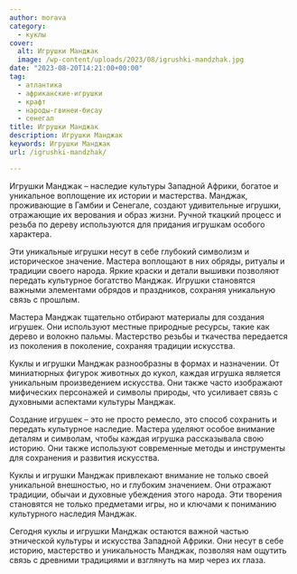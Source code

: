 ```yaml
---
author: morava
category:
  - куклы
cover:
  alt: Игрушки Манджак
  image: /wp-content/uploads/2023/08/igrushki-mandzhak.jpg
date: "2023-08-20T14:21:00+00:00"
tag:
  - атлантика
  - африканские-игрушки
  - крафт
  - народы-гвинеи-бисау
  - сенегал
title: Игрушки Манджак
description: Игрушки Манджак
keywords: Игрушки Манджак
url: /igrushki-mandzhak/

---
```

Игрушки Манджак – наследие культуры Западной Африки, богатое и уникальное воплощение их истории и мастерства. Манджак, проживающие в Гамбии и Сенегале, создают удивительные игрушки, отражающие их верования и образ жизни. Ручной ткацкий процесс и резьба по дереву используются для придания игрушкам особого характера.

Эти уникальные игрушки несут в себе глубокий символизм и историческое значение. Мастера воплощают в них обряды, ритуалы и традиции своего народа. Яркие краски и детали вышивки позволяют передать культурное богатство Манджак. Игрушки становятся важными элементами обрядов и праздников, сохраняя уникальную связь с прошлым.

Мастера Манджак тщательно отбирают материалы для создания игрушек. Они используют местные природные ресурсы, такие как дерево и волокно пальмы. Мастерство резьбы и ткачества передается из поколения в поколение, сохраняя традиции искусства.

Куклы и игрушки Манджак разнообразны в формах и назначении. От миниатюрных фигурок животных до кукол, каждая игрушка является уникальным произведением искусства. Они также часто изображают мифических персонажей и символы природы, что усиливает связь с духовными аспектами культуры Манджак.

Создание игрушек – это не просто ремесло, это способ сохранить и передать культурное наследие. Мастера уделяют особое внимание деталям и символам, чтобы каждая игрушка рассказывала свою историю. Они также используют современные методы и инструменты для сохранения и развития искусства.

Куклы и игрушки Манджак привлекают внимание не только своей уникальной внешностью, но и глубоким значением. Они отражают традиции, обычаи и духовные убеждения этого народа. Эти творения становятся не только предметами игры, но и ключами к пониманию культурного наследия Манджак.

Сегодня куклы и игрушки Манджак остаются важной частью этнической культуры и искусства Западной Африки. Они несут в себе историю, мастерство и уникальность Манджак, позволяя нам ощутить связь с древними традициями и взглянуть на мир через их глаза.
